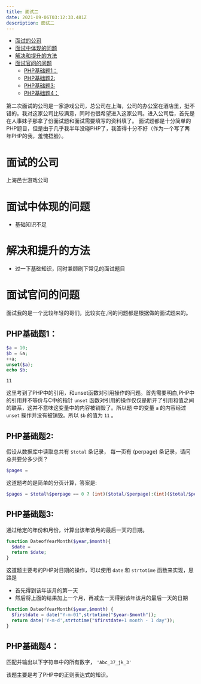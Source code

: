 ```yaml
---
title: 面试二 
date: 2021-09-06T03:12:33.481Z
description: 面试二
---
```


- [面试的公司](#org2517451)
- [面试中体现的问题](#org8de2e65)
- [解决和提升的方法](#orgd2bbb1c)
- [面试官问的问题](#org01000b8)
  - [PHP基础题1：](#orgb6f266c)
  - [PHP基础题2:](#orge971d76)
  - [PHP基础题3:](#orge20b334)
  - [PHP基础题4：](#org49af6d8)

第二次面试的公司是一家游戏公司，总公司在上海，公司的办公室在酒店里，挺不错的。我对这家公司比较满意，同时也很希望进入这家公司。进入公司后，首先是在人事妹子那拿了份面试题和面试需要填写的资料填了。 面试题都是十分简单的PHP题目，但是由于几乎我半年没碰PHP了，我答得十分不好（作为一个写了两年PHP的我，羞愧捂脸）。


<a id="org2517451"></a>

# 面试的公司

上海邑世游戏公司


<a id="org8de2e65"></a>

# 面试中体现的问题

-   基础知识不足


<a id="orgd2bbb1c"></a>

# 解决和提升的方法

-   过一下基础知识，同时兼顾刷下常见的面试题目


<a id="org01000b8"></a>

# 面试官问的问题

面试我的是一个比较年轻的哥们，比较实在,问的问题都是根据做的面试题来的。


<a id="orgb6f266c"></a>

## PHP基础题1：

```php
$a = 10;
$b = &a;
++a;
unset($a);
echo $b;
```

```example
11
```

这里考到了PHP中的引用，和unset函数对引用操作的问题。首先需要明白,PHP中的引用并不等价与C中的指针 `unset` 函数对引用的操作仅仅是断开了引用和值之间的联系，这并不意味这变量中的内容被销毁了。所以题 中的变量 `a` 的内容经过 `unset` 操作并没有被销毁。所以 `$b` 的值为 `11` 。


<a id="orge971d76"></a>

## PHP基础题2:

假设从数据库中读取总共有 `$total` 条记录， 每一页有 \(perpage\) 条记录，请问总共要分多少页？

```php
$pages =
```

这道题考的是简单的分页计算，答案是:

```php
$pages = $total%$perpage == 0 ? (int)($total/$perpage):(int)($total/$perpage+1);
```


<a id="orge20b334"></a>

## PHP基础题3:

通过给定的年份和月份，计算出该年该月的最后一天的日期。

```php
function DateofYearMonth($year,$month){
  $date = 
  return $date;
}
```

这道题主要考的PHP对日期的操作，可以使用 `date` 和 `strtotime` 函数来实现，思路是

-   首先得到该年该月的第一天
-   然后将上面的结果加上一个月，再减去一天得到该年该月的最后一天的日期

```php
function DateofYearMonth($year,$month) {
  $firstdate = date("Y-m-01",strtotime("$year-$month"));
  return date('Y-m-d',strtotime("$firstdate+1 month - 1 day"));
}
```


<a id="org49af6d8"></a>

## PHP基础题4：

匹配并输出以下字符串中的所有数字， `'Abc_37_jk_3'`

该题主要是考了PHP中的正则表达式的知识。

```php
```
